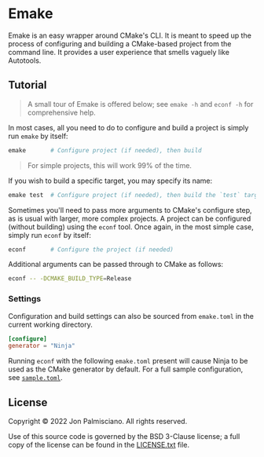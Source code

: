 # Emake

Emake is an easy wrapper around CMake's CLI. It is meant to speed up the process
of configuring and building a CMake-based project from the command line. It
provides a user experience that smells vaguely like Autotools.

## Tutorial

> A small tour of Emake is offered below; see `emake -h` and `econf -h` for comprehensive help.

In most cases, all you need to do to configure and build a project is simply run
`emake` by itself:

```sh
emake		# Configure project (if needed), then build
```

> For simple projects, this will work 99% of the time.

If you wish to build a specific target, you may specify its name:

```sh
emake test	# Configure project (if needed), then build the `test` target
```

Sometimes you'll need to pass more arguments to CMake's configure step, as is
usual with larger, more complex projects. A project can be configured
(without building) using the `econf` tool. Once again, in the most simple case,
simply run `econf` by itself:

```sh
econf		# Configure the project (if needed)
```

Additional arguments can be passed through to CMake as follows:

```sh
econf -- -DCMAKE_BUILD_TYPE=Release
```

### Settings

Configuration and build settings can also be sourced from `emake.toml` in the
current working directory.

```toml
[configure]
generator = "Ninja"
```

Running `econf` with the following `emake.toml` present will cause Ninja to be
used as the CMake generator by default. For a full sample configuration, see
[`sample.toml`](docs/sample.toml).

## License

Copyright &copy; 2022 Jon Palmisciano. All rights reserved.

Use of this source code is governed by the BSD 3-Clause license; a full copy of
the license can be found in the [LICENSE.txt](LICENSE.txt) file.
